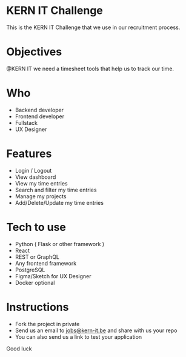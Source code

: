 # KERN IT Challenge

This is the KERN IT Challenge that we use in our recruitment process.

# Objectives

@KERN IT we need a timesheet tools that help us to track our time. 

# Who
- Backend developer
- Frontend developer
- Fullstack
- UX Designer

# Features 
- Login / Logout
- View dashboard
- View my time entries
- Search and filter my time entries
- Manage my projects
- Add/Delete/Update my time entries

# Tech to use
- Python ( Flask or other framework )
- React
- REST or GraphQL
- Any frontend framework
- PostgreSQL
- Figma/Sketch for UX Designer
- Docker optional


# Instructions
- Fork the project in private
- Send us an email to jobs@kern-it.be and share with us your repo
- You can also send us a link to test your application 

Good luck
